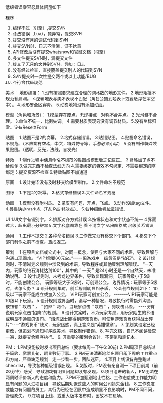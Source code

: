 低级错误零容忍具体问题如下
 
程序：
1. 编译不过（引擎）,提交SVN
2. 语法错误（Lua），抛异常，提交SVN
3. 提交没有用的调试代码到SVN
4. 提交SVN时，日志不清晰，词不达意
5. API修改后没有提交whatsnew和官网文档（引擎）
6. 多文件提交SVN时，漏提交文件
7. 提交了无用的文件到SVN，例如：日志
8. 没有经过检查，直接覆盖提交别人的代码到SVN
9. SVN提交时一次性提交两个或以上功能/BUG
10. 不符合代码规范
 
美术：
地形编辑：
1.没有按照要求建立合理的网格数的地形文件。
2.地形阻挡不规范有漏洞。
3.逻辑地表与美术表现不匹配（角色会插到地表下或者悬浮在半空中）。
4.地形安全区穿帮。
5.动态地物没有添加动画。
 
模型（角色和场景）：
1.模型存在废点，无焊接点，对称不合并点。
2.光滑组不合理。
3.单位不统一，比例失调。
4.需要材质表现的没有调节材质。
5.没有坐标归零。没有ResetXForm
 
贴图：
1.贴图不是2的次幂。
2.格式存储错误。
3.贴错贴图。
4.贴图命名错误，不规范。（不应含有空格，中文，特殊符号等，手游必须小写）
5.没有制作特殊效果贴图。（透明，反光，法线，自发光）
 
特效：
1.制作过程中使用命名不规范的贴图或模型后忘记更正。
2.骨骼加了点不给动作
3.做完东西不检查法线方向
4.需要绑定的特效不勾绑定、不需要绑定的瞎绑定
5.提交资源不检查
6.特效贴图不加通道
 
原画：
1.设计完毕没有及时移交给模型制作。
2.文件命名不规范
 
图标：
1.不是2的次幂。
2.格式存储错误
3.文件命名不规范
 
动画：
1.模型没有附材质。
2.蒙皮有问题，开点，飞点。
3.动作没加tag文件。
4.骨骼缺少mark点（T点 P点 特效点）。
5.各种摄像机位置错误。
 
UI
1.UI文字有错别字。
2.排版对齐方式错误
3.按钮状态和文字状态不统一
4.界面过大，超出最小分辨率
5.文字和底图靠色 看不清文字
6.出图格式 层级关系错误
 
通用：
1.工作不提交
2.各种命名错误
3.工作做完没有移交下个部门。
4.移交下个部门制作之前不检查，造成返工。
 
策划：
1 在项目文档或公式中，对同一概念，使用与大家不同的术语，导致理解与沟通出现困难。
“VIP1需要60元宝。”-----但游戏中一级货币是“钻石”。
2  设计规则时，不清晰定义规则中涉及到的术语，导致程序或其他策划理解错误。
“一天内，玩家的钻石消耗达到100”，其中的＂一天＂是24小时还是一个自然天，未准确说明。
3  设计规则时，未考虑边界条件，导致出现漏洞。
玩家等级小于5级时，不能创建公会。
玩家等级大于5级时，可创建公会。
边界情况：玩家等于5级时，该怎么办？
4  设计规则集时，前后规则明显相矛盾。
公会创立规则如下：
10级以下玩家不能成立或加入公会。
VIP1玩家可创立公会。
-------VIP1玩家可能是10级以下玩家。
5  设计规则或界面时，漏写一种情况，导致执行时需额外沟通。
按钮有＂攻击＂，＂招降＂两个，当玩家点击＂攻击＂，则攻击此怪。
----没有说明玩家点击“招降”的规则。
6 设计文案时，不为玩家考虑，用玩家陌生的术语或明显不通顺的语句。
“熔炼战士能得到游戏货币，可使用游戏货币获得战士碎片”----“游戏货币”歧义，玩家困惑，真正含义是“英雄徽章”。
7. 策划某设定已经更改，但策划不通知程序或美术，导致制作错误。
8. 写完文档，自己不阅读检查一遍，就提交给程序执行。
9. 开重要的策划会议时，不带笔和笔记本。
 
PM：
1.PM没能按时发出项目总结（要求每周一下午6:30前)
2.PM周项目总结过于简略，寥寥几句，明显敷衍了事。
3.PM无法清晰地给出项目组下周的工作重点和方向，严重缺乏规划，走一步看一步，团队迷茫。
4.项目上线没有完整跑过checklist，导致各种低级错误出现。
5.发版时，PM没有亲自测一下项目前期（前20分钟）感受，导致游戏有明显问题却没有发现。
6.项目组进的新人，PM无法在两周时评价新人的态度和能力。
7.PM不加甄别地让性格、工作态度或工作能力明显有问题的人进项目组，导致后期劝退这些人的时候公司损失金钱。
8.工作态度或能力有问题的员工，其行为已经在团队中造成明显不良影响时，PM不闻不问，管理缺失。
9.在项目上线、或重大版本发布时，因故不在现场。